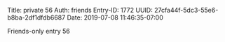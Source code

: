 Title: private 56
Auth: friends
Entry-ID: 1772
UUID: 27cfa44f-5dc3-55e6-b8ba-2df1dfdb6687
Date: 2019-07-08 11:46:35-07:00

Friends-only entry 56
